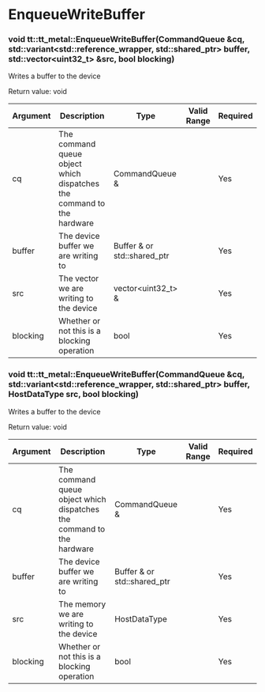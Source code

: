 # EnqueueWriteBuffer

### void tt::tt_metal::EnqueueWriteBuffer(CommandQueue &cq, std::variant<std::reference_wrapper<Buffer>, std::shared_ptr<Buffer>> buffer, std::vector<uint32_t> &src, bool blocking)

Writes a buffer to the device

Return value: void

| Argument      | Description                                                           | Type                                | Valid Range      | Required       |
|---------------|-----------------------------------------------------------------------|-------------------------------------|------------------|----------------|
| cq            | The command queue object which dispatches the command to the hardware | CommandQueue &                      |                  | Yes            |
| buffer        | The device buffer we are writing to                                   | Buffer & or std::shared_ptr<Buffer> |                  | Yes            |
| src           | The vector we are writing to the device                               | vector<uint32_t> &                  |                  | Yes            |
| blocking      | Whether or not this is a blocking operation                           | bool                                |                  | Yes            |

### void tt::tt_metal::EnqueueWriteBuffer(CommandQueue &cq, std::variant<std::reference_wrapper<Buffer>, std::shared_ptr<Buffer>> buffer, HostDataType src, bool blocking)

Writes a buffer to the device

Return value: void

| Argument      | Description                                                           | Type                                | Valid Range      | Required       |
|---------------|-----------------------------------------------------------------------|-------------------------------------|------------------|----------------|
| cq            | The command queue object which dispatches the command to the hardware | CommandQueue &                      |                  | Yes            |
| buffer        | The device buffer we are writing to                                   | Buffer & or std::shared_ptr<Buffer> |                  | Yes            |
| src           | The memory we are writing to the device                               | HostDataType                        |                  | Yes            |
| blocking      | Whether or not this is a blocking operation                           | bool                                |                  | Yes            |
